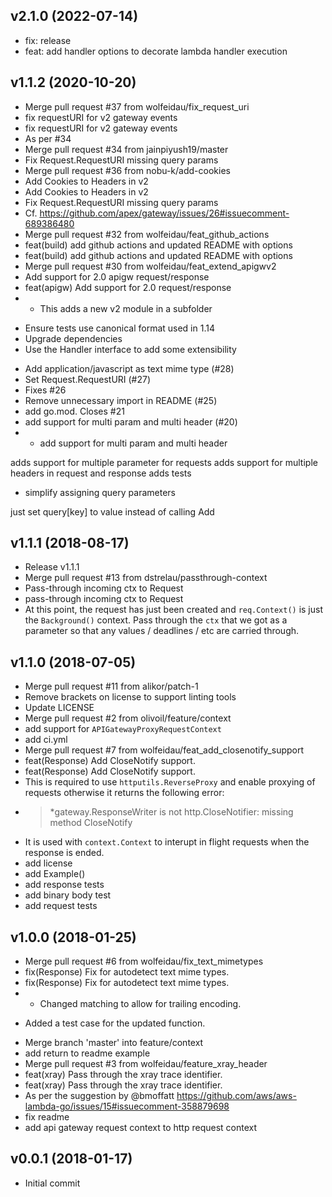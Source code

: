 ## v2.1.0 (2022-07-14)


- fix: release
- feat: add handler options to decorate lambda handler execution

## v1.1.2 (2020-10-20)


- Merge pull request #37 from wolfeidau/fix_request_uri
- fix requestURI for v2 gateway events
- fix requestURI for v2 gateway events
- As per #34
- Merge pull request #34 from jainpiyush19/master
- Fix Request.RequestURI missing query params
- Merge pull request #36 from nobu-k/add-cookies
- Add Cookies to Headers in v2
- Add Cookies to Headers in v2
- Fix Request.RequestURI missing query params
- Cf. https://github.com/apex/gateway/issues/26#issuecomment-689386480
- Merge pull request #32 from wolfeidau/feat_github_actions
- feat(build) add github actions and updated README with options
- feat(build) add github actions and updated README with options
- Merge pull request #30 from wolfeidau/feat_extend_apigwv2
- Add support for 2.0 apigw request/response
- feat(apigw) Add support for 2.0 request/response
- * This adds a new v2 module in a subfolder
* Ensure tests use canonical format used in 1.14
* Upgrade dependencies
* Use the Handler interface to add some extensibility
- Add application/javascript as text mime type (#28)
- Set Request.RequestURI (#27)
- Fixes #26
- Remove unnecessary import in README (#25)
- add go.mod. Closes #21
- add support for multi param and multi header (#20)
- * add support for multi param and multi header

adds support for multiple parameter for requests
adds support for multiple headers in request and response
adds tests

* simplify assigning query parameters

just set query[key] to value instead of calling Add

## v1.1.1 (2018-08-17)


- Release v1.1.1
- Merge pull request #13 from dstrelau/passthrough-context
- Pass-through incoming ctx to Request
- pass-through incoming ctx to Request
- At this point, the request has just been created and `req.Context()` is
just the `Background()` context. Pass through the `ctx` that we got as a
parameter so that any values / deadlines / etc are carried through.

## v1.1.0 (2018-07-05)


- Merge pull request #11 from alikor/patch-1
- Remove brackets on license to support linting tools
- Update LICENSE
- Merge pull request #2 from olivoil/feature/context
- add support for `APIGatewayProxyRequestContext`
- add ci.yml
- Merge pull request #7 from wolfeidau/feat_add_closenotify_support
- feat(Response) Add CloseNotify support.
- feat(Response) Add CloseNotify support.
- This is required to use `httputils.ReverseProxy` and enable proxying of requests otherwise it returns the following error:
- > *gateway.ResponseWriter is not http.CloseNotifier: missing method CloseNotify
- It is used with `context.Context` to interupt in flight requests when the response is ended.
- add license
- add Example()
- add response tests
- add binary body test
- add request tests

## v1.0.0 (2018-01-25)


- Merge pull request #6 from wolfeidau/fix_text_mimetypes
- fix(Response) Fix for autodetect text mime types.
- fix(Response) Fix for autodetect text mime types.
- * Changed matching to allow for trailing encoding.
* Added a test case for the updated function.
- Merge branch 'master' into feature/context
- add return to readme example
- Merge pull request #3 from wolfeidau/feature_xray_header
- feat(xray) Pass through the xray trace identifier.
- feat(xray) Pass through the xray trace identifier.
- As per the suggestion by @bmoffatt https://github.com/aws/aws-lambda-go/issues/15#issuecomment-358879698
- fix readme
- add api gateway request context to http request context

## v0.0.1 (2018-01-17)


- Initial commit
